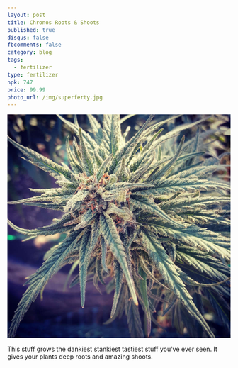 ```yaml
---
layout: post
title: Chronos Roots & Shoots
published: true
disqus: false
fbcomments: false
category: blog
tags:
  - fertilizer
type: fertilizer
npk: 747
price: 99.99
photo_url: /img/superferty.jpg
---
```


<img src="/img/bigfoot.jpg" width="850" alt="Overhead Shot">

This stuff grows the dankiest stankiest tastiest stuff you've ever seen.
It gives your plants deep roots and amazing shoots.

